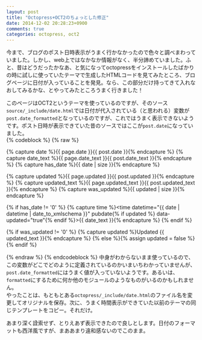 ```yaml
---
layout: post
title: "Octopress+OCT2のちょっとした修正"
date: 2014-12-02 20:28:23+0900
comments: true
categories: octopress, oct2
---
```



今まで、ブログのポスト日時表示がうまく行かなかったので色々と調べまわっていました。しかし、web上ではなかなか情報がなく、半分諦めていました。ふと、昔はどうだったかなあ、と気になってoctopressをインストールしたばかりの時に試しに使っていたテーマで生成したHTMLコードを見てみたところ、ブログページに日付が入っていることを発見。なら、この部分だけ持ってきて入れなおしてみるかな、とやってみたところうまく行きました！

<!-- more -->

このページはOCT2というテーマを使っているのですが、そのソース`source/_include/date.html`では日付が代入されている（と思われる）変数が`post.date_formatted`となっているのですが、これではうまく表示できないようです。ポスト日時が表示できていた昔のソースではここが`post.date`になっていました。  
{% codeblock %}
{% raw %}

{% capture date %}{{ page.date }}{{ post.date }}{% endcapture %}
{% capture date_text %}{{ page.date_text }}{{ post.date_text }}{% endcapture %}
{% capture has_date %}{{ date | size }}{% endcapture %}

{% capture updated %}{{ page.updated }}{{ post.updated }}{% endcapture %}
{% capture updated_text %}{{ page.updated_text }}{{ post.updated_text }}{% endcapture %}
{% capture was_updated %}{{ updated | size }}{% endcapture %}

{% if has_date != '0' %}
  {% capture time %}<time datetime="{{ date | datetime | date_to_xmlschema }}" pubdate{% if updated %} data-updated="true"{% endif %}>{{ date_text }}</time>{% endcapture %}
{% endif %}

{% if was_updated != '0' %}
  {% capture updated %}<time datetime="{{ updated | datetime | date_to_xmlschema }}" class="updated">Updated {{ updated_text }}</time>{% endcapture %}
{% else %}{% assign updated = false %}{% endif %}

{% endraw %}
{% endcodeblock %}
中身がわからないまま使っているので、この変数がどこでどのように定義されているのかいまいちわかっていませんが、`post.date_formatted`にはうまく値が入っていないようです。あるいは、`formatted`にするために何か他のモジュールのようなものがいるのかもしれません。  
やったことは、もともとある`octopress/_include/date.html`のファイル名を変更してオリジナルを保存。次に、うまく時間表示ができていた以前のテーマの同じテンプレートをコピー。それだけ。

あまり深く詮索せず、とりえあず表示できたので良しとします。日付のフォーマットも西洋風ですが、まああまり違和感ないのでこのまま。

